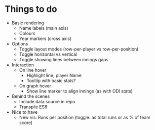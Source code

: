 Things to do
============

* Basic rendering
	* Name labels (main axis)
	* Colours
	* Year markers (cross axis)
* Options
	* Toggle layout modes (row-per-player vs row-per-position)
	* Toggle horizontal vs vertical
	* Toggle showing lines between innings gaps
* Interaction
	* On line hover
		* Highlight line, player Name
		* Tooltip with basic stats?
	* On graph hover
		* Show line marker to align innings (as with ODI stats)
* Behind the scenes
	* Include data source in repo
	* Transpile ES6
* Nice to have
	* New vis: Runs per position (toggle: as total runs or as % of team score)

